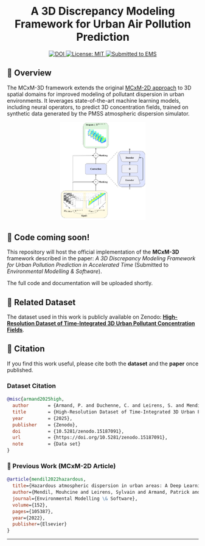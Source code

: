 
<div align="center">
<h1>A 3D Discrepancy Modeling Framework for Urban Air Pollution Prediction</h1>
</div>

<!-- Badges -->
<p align="center">
  <a href="https://zenodo.org/records/15187091"> 
    <img src="https://zenodo.org/badge/DOI/10.5281/zenodo.15187091.svg" alt="DOI">
  </a>
  <a href="LICENSE">
    <img src="https://img.shields.io/badge/License-MIT-yellow.svg" alt="License: MIT">
  </a>
  <a href="https://www.sciencedirect.com/journal/environmental-modelling-and-software">
    <img src="https://img.shields.io/badge/EMS-submitted-blue" alt="Submitted to EMS">
  </a>
</p>



## 🧠 Overview

The MCxM-3D framework extends the original [MCxM-2D approach](https://cea.hal.science/cea-04176975/document) to 3D spatial domains for improved modeling of pollutant dispersion in urban environments. It leverages state-of-the-art machine learning models, including neural operators, to predict 3D concentration fields, trained on synthetic data generated by the PMSS atmospheric dispersion simulator.

<div align="center">
<img src="assets/mcxm_framework.png" width="45%" alt="MCxM-3D Framework">
</div>

## 🚧 Code coming soon!  
This repository will host the official implementation of the **MCxM-3D** framework described in the paper: *A 3D Discrepancy Modeling Framework for Urban Pollution Prediction in Accelerated Time* (Submitted to *Environmental Modelling & Software*).

The full code and documentation will be uploaded shortly.

## 📂 Related Dataset

The dataset used in this work is publicly available on Zenodo: [**High-Resolution Dataset of Time-Integrated 3D Urban Pollutant Concentration Fields**](https://zenodo.org/records/15187091).  


## 📢 Citation

If you find this work useful, please cite both the **dataset** and the **paper** once published.

### Dataset Citation
```bibtex
@misc{armand2025high,
  author       = {Armand, P. and Duchenne, C. and Leirens, S. and Mendil, M.},
  title        = {High-Resolution Dataset of Time-Integrated 3D Urban Pollutant Concentration Fields},
  year         = {2025},
  publisher    = {Zenodo},
  doi          = {10.5281/zenodo.15187091},
  url          = {https://doi.org/10.5281/zenodo.15187091},
  note         = {Data set}
}
```

### 📄 Previous Work (MCxM-2D Article)
```bibtex
@article{mendil2022hazardous,
  title={Hazardous atmospheric dispersion in urban areas: A Deep Learning approach for emergency pollution forecast},
  author={Mendil, Mouhcine and Leirens, Sylvain and Armand, Patrick and Duchenne, Christophe},
  journal={Environmental Modelling \& Software},
  volume={152},
  pages={105387},
  year={2022},
  publisher={Elsevier}
}
```
---

